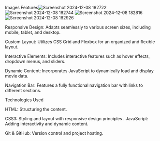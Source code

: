 Images
Features![Screenshot 2024-12-08 182722](https://github.com/user-attachments/assets/b836bb35-ef31-460f-b5fa-a59ee6b58d8e)
![Screenshot 2024-12-08 182744](https://github.com/user-attachments/assets/18344b8d-f829-47d5-8d73-fd8de5c1bb45)
![Screenshot 2024-12-08 182816](https://github.com/user-attachments/assets/d0f81f90-e846-44f0-9835-ce6226c20f51)
![Screenshot 2024-12-08 182926](https://github.com/user-attachments/assets/85f543f0-9a22-4c9a-b7a6-1e7a9b6cc5cd)


Responsive Design: Adapts seamlessly to various screen sizes, including mobile, tablet, and desktop.

Custom Layout: Utilizes CSS Grid and Flexbox for an organized and flexible layout.

Interactive Elements: Includes interactive features such as hover effects, dropdown menus, and sliders.

Dynamic Content: Incorporates JavaScript to dynamically load and display movie data.

Navigation Bar: Features a fully functional navigation bar with links to different sections.

Technologies Used

HTML: Structuring the content.

CSS3: Styling and layout with responsive design principles
.
JavaScript: Adding interactivity and dynamic content.

Git & GitHub: Version control and project hosting.
